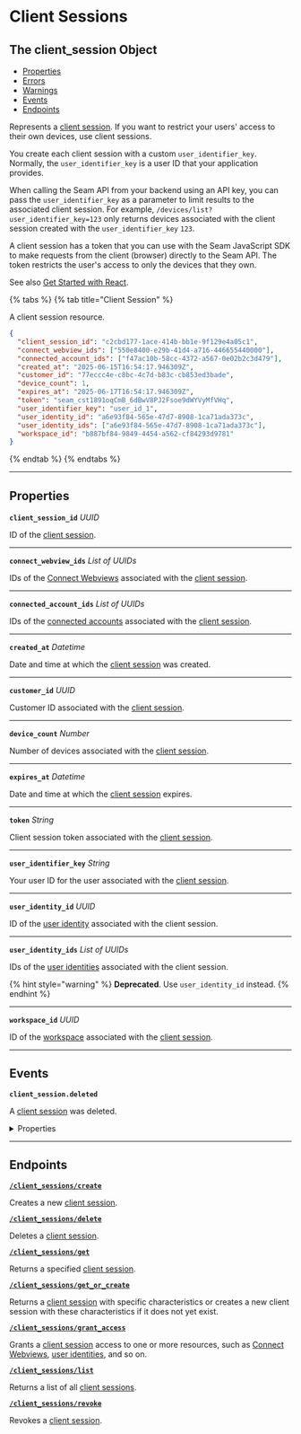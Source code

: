 # Client Sessions

## The client_session Object

- [Properties](./#properties)
- [Errors](./#errors)
- [Warnings](./#warnings)
- [Events](./#events)
- [Endpoints](./#endpoints)


Represents a [client session](../../core-concepts/authentication/client-session-tokens/README.md). If you want to restrict your users' access to their own devices, use client sessions.

You create each client session with a custom `user_identifier_key`. Normally, the `user_identifier_key` is a user ID that your application provides.

When calling the Seam API from your backend using an API key, you can pass the `user_identifier_key` as a parameter to limit results to the associated client session. For example, `/devices/list?user_identifier_key=123` only returns devices associated with the client session created with the `user_identifier_key` `123`.

A client session has a token that you can use with the Seam JavaScript SDK to make requests from the client (browser) directly to the Seam API. The token restricts the user's access to only the devices that they own.

See also [Get Started with React](https://docs.seam.co/latest/ui-components/overview/getting-started-with-seam-components/get-started-with-react-components-and-client-session-tokens).

{% tabs %}
{% tab title="Client Session" %}

A client session resource.

```json
{
  "client_session_id": "c2cbd177-1ace-414b-bb1e-9f129e4a05c1",
  "connect_webview_ids": ["550e8400-e29b-41d4-a716-446655440000"],
  "connected_account_ids": ["f47ac10b-58cc-4372-a567-0e02b2c3d479"],
  "created_at": "2025-06-15T16:54:17.946309Z",
  "customer_id": "77eccc4e-c8bc-4c7d-b83c-cb853ed3bade",
  "device_count": 1,
  "expires_at": "2025-06-17T16:54:17.946309Z",
  "token": "seam_cst1891oqCmB_6dBwV8PJ2Fsoe9dWYVyMfVHq",
  "user_identifier_key": "user_id_1",
  "user_identity_id": "a6e93f84-565e-47d7-8908-1ca71ada373c",
  "user_identity_ids": ["a6e93f84-565e-47d7-8908-1ca71ada373c"],
  "workspace_id": "b887bf84-9849-4454-a562-cf84293d9781"
}
```
{% endtab %}
{% endtabs %}

---
## Properties

**`client_session_id`** *UUID*

ID of the [client session](../../core-concepts/authentication/client-session-tokens/README.md).




---

**`connect_webview_ids`** *List* *of UUIDs*

IDs of the [Connect Webviews](../../core-concepts/connect-webviews/README.md) associated with the [client session](../../core-concepts/authentication/client-session-tokens/README.md).




---

**`connected_account_ids`** *List* *of UUIDs*

IDs of the [connected accounts](../../core-concepts/connected-accounts/README.md) associated with the [client session](../../core-concepts/authentication/client-session-tokens/README.md).




---

**`created_at`** *Datetime*

Date and time at which the [client session](../../core-concepts/authentication/client-session-tokens/README.md) was created.




---

**`customer_id`** *UUID*

Customer ID associated with the [client session](../../core-concepts/authentication/client-session-tokens/README.md).




---

**`device_count`** *Number*

Number of devices associated with the [client session](../../core-concepts/authentication/client-session-tokens/README.md).




---

**`expires_at`** *Datetime*

Date and time at which the [client session](../../core-concepts/authentication/client-session-tokens/README.md) expires.




---

**`token`** *String*

Client session token associated with the [client session](../../core-concepts/authentication/client-session-tokens/README.md).




---

**`user_identifier_key`** *String*

Your user ID for the user associated with the [client session](../../core-concepts/authentication/client-session-tokens/README.md).




---

**`user_identity_id`** *UUID*

ID of the [user identity](../../capability-guides/mobile-access/managing-mobile-app-user-accounts-with-user-identities.md#what-is-a-user-identity) associated with the client session.




---

**`user_identity_ids`** *List* *of UUIDs*

IDs of the [user identities](../../capability-guides/mobile-access/managing-mobile-app-user-accounts-with-user-identities.md#what-is-a-user-identity) associated with the client session.

{% hint style="warning" %}
**Deprecated**. Use `user_identity_id` instead.
{% endhint %}



---

**`workspace_id`** *UUID*

ID of the [workspace](../../core-concepts/workspaces/README.md) associated with the [client session](../../core-concepts/authentication/client-session-tokens/README.md).




---


## Events

**`client_session.deleted`**

A [client session](../../core-concepts/authentication/client-session-tokens/README.md) was deleted.

<details>

<summary>Properties</summary>

<strong><code>client_session_id</code></strong> <i>UUID</i>

  ID of the affected client session.

<strong><code>created_at</code></strong> <i>Datetime</i>

  Date and time at which the event was created.

<strong><code>event_id</code></strong> <i>UUID</i>

  ID of the event.

<strong><code>event_type</code></strong> <i>Enum</i>

  Value: `client_session.deleted`

<strong><code>occurred_at</code></strong> <i>Datetime</i>

  Date and time at which the event occurred.

<strong><code>workspace_id</code></strong> <i>UUID</i>

  ID of the [workspace](../../core-concepts/workspaces/README.md) associated with the event.
</details>

---

## Endpoints


[**`/client_sessions/create`**](./create.md)

Creates a new [client session](../../core-concepts/authentication/client-session-tokens/README.md).


[**`/client_sessions/delete`**](./delete.md)

Deletes a [client session](../../core-concepts/authentication/client-session-tokens/README.md).


[**`/client_sessions/get`**](./get.md)

Returns a specified [client session](../../core-concepts/authentication/client-session-tokens/README.md).


[**`/client_sessions/get_or_create`**](./get_or_create.md)

Returns a [client session](../../core-concepts/authentication/client-session-tokens/README.md) with specific characteristics or creates a new client session with these characteristics if it does not yet exist.


[**`/client_sessions/grant_access`**](./grant_access.md)

Grants a [client session](../../core-concepts/authentication/client-session-tokens/README.md) access to one or more resources, such as [Connect Webviews](../../core-concepts/connect-webviews/README.md), [user identities](../../capability-guides/mobile-access/managing-mobile-app-user-accounts-with-user-identities.md#what-is-a-user-identity), and so on.


[**`/client_sessions/list`**](./list.md)

Returns a list of all [client sessions](../../core-concepts/authentication/client-session-tokens/README.md).


[**`/client_sessions/revoke`**](./revoke.md)

Revokes a [client session](../../core-concepts/authentication/client-session-tokens/README.md).


